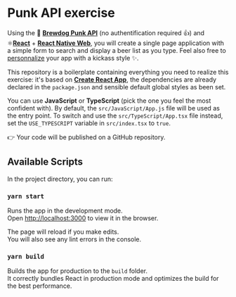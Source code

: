 # Punk API exercise

Using the 🍺 [**Brewdog Punk API**](https://punkapi.com/documentation/v2) (no authentification required 👍) and ⚛[**React**](https://reactjs.org) + [**React Native Web**](http://necolas.github.io/react-native-web/docs), you will create a single page application with a simple form to search and display a beer list as you type. Feel also free to [personnalize](http://necolas.github.io/react-native-web/docs/?path=/docs/guides-style--page) your app with a kickass style ✨.

This repository is a boilerplate containing everything you need to realize this exercise: it's based on [**Create React App**](https://create-react-app.dev), the dependencies are already declared in the `package.json` and sensible default global styles as been set.

You can use **JavaScript** or **TypeScript** (pick the one you feel the most confident with). By default, the `src/JavaScript/App.js` file will be used as the entry point. To switch and use the `src/TypeScript/App.tsx` file instead, set the `USE_TYPESCRIPT` variable in `src/index.tsx` to `true`.

👉 Your code will be published on a GitHub repository.

## Available Scripts

In the project directory, you can run:

### `yarn start`

Runs the app in the development mode.<br />
Open [http://localhost:3000](http://localhost:3000) to view it in the browser.

The page will reload if you make edits.<br />
You will also see any lint errors in the console.

### `yarn build`

Builds the app for production to the `build` folder.<br />
It correctly bundles React in production mode and optimizes the build for the best performance.
